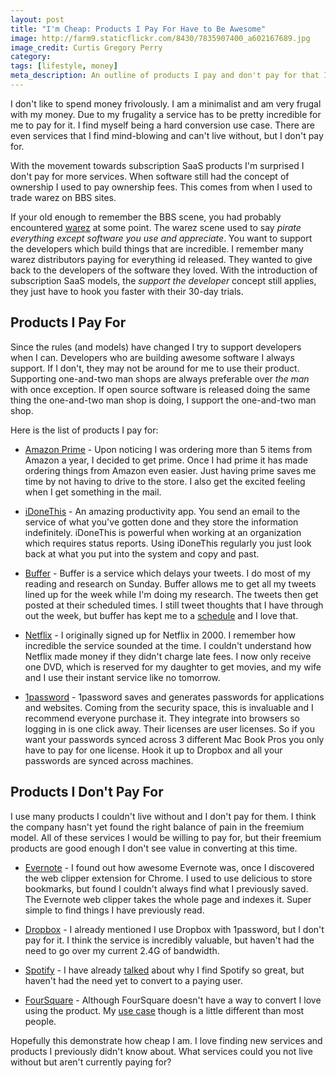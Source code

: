 ```yaml
---
layout: post
title: "I'm Cheap: Products I Pay For Have to Be Awesome"
image: http://farm9.staticflickr.com/8430/7835907400_a602167689.jpg
image_credit: Curtis Gregory Perry
category: 
tags: [lifestyle, money]
meta_description: An outline of products I pay and don't pay for that I couldn't live without.
---
```


I don't like to spend money frivolously. I am a minimalist and am very frugal with my money. Due to my frugality a service has to be pretty incredible for me to pay for it. I find myself being a hard conversion use case. There are even services that I find mind-blowing and can't live without, but I don't pay for. 

With the movement towards subscription SaaS products I'm surprised I don't pay for more services. When software still had the concept of ownership I used to pay ownership fees. This comes from when I used to trade warez on BBS sites.

If your old enough to remember the BBS scene, you had probably encountered [warez](http://en.wikipedia.org/wiki/Warez) at some point. The warez scene used to say _pirate everything except software you use and appreciate_. You want to support the developers which build things that are incredible. I remember many warez distributors paying for everything id released. They wanted to give back to the developers of the software they loved. With the introduction of subscription SaaS models, the _support the developer_ concept still applies, they just have to hook you faster with their 30-day trials. 

## Products I Pay For
Since the rules (and models) have changed I try to support developers when I can. Developers who are building awesome software I always support. If I don't, they may not be around for me to use their product. Supporting one-and-two man shops are always preferable over _the man_ with once exception. If open source software is released doing the same thing the one-and-two man shop is doing, I support the one-and-two man shop.

Here is the list of products I pay for:

* [Amazon Prime](http://www.amazon.com/gp/prime/?ie=UTF8&camp=1789&creative=390957&linkCode=ur2&tag=breharsblo-20) - Upon noticing I was ordering more than 5 items from Amazon a year, I decided to get prime. Once I had prime it has made ordering things from Amazon even easier. Just having prime saves me time by not having to drive to the store. I also get the excited feeling when I get something in the mail.

* [iDoneThis](http://idonethis.com) - An amazing productivity app. You send an email to the service of what you've gotten done and they store the information indefinitely. iDoneThis is powerful when working at an organization which requires status reports. Using iDoneThis regularly you just look back at what you put into the system and copy and past.

* [Buffer](http://bufferapp.com) - Buffer is a service which delays your tweets. I do most of my reading and research on Sunday. Buffer allows me to get all my tweets lined up for the week while I'm doing my research. The tweets then get posted at their scheduled times. I still tweet thoughts that I have through out the week, but buffer has kept me to a [schedule](http://www.codinghorror.com/blog/2007/10/how-to-achieve-ultimate-blog-success-in-one-easy-step.html) and I love that.

* [Netflix](http://netflix.com) - I originally signed up for Netflix in 2000. I remember how incredible the service sounded at the time. I couldn't understand how Netflix made money if they didn't charge late fees. I now only receive one DVD, which is reserved for my daughter to get movies, and my wife and I use their instant service like no tomorrow.

* [1password](https://agilebits.com/onepassword) - 1password saves and generates passwords for applications and websites. Coming from the security space, this is invaluable and I recommend everyone purchase it. They integrate into browsers so logging in is one click away. Their licenses are user licenses. So if you want your passwords synced across 3 different Mac Book Pros you only have to pay for one license. Hook it up to Dropbox and all your passwords are synced across machines.

## Products I Don't Pay For
I use many products I couldn't live without and I don't pay for them. I think the company hasn't yet found the right balance of pain in the freemium model. All of these services I would be willing to pay for, but their freemium products are good enough I don't see value in converting at this time.

* [Evernote](http://evernote.com) - I found out how awesome Evernote was, once I discovered the web clipper extension for Chrome. I used to use delicious to store bookmarks, but found I couldn't always find what I previously saved. The Evernote web clipper takes the whole page and indexes it. Super simple to find things I have previously read.

* [Dropbox](http://db.tt/bhIK3HUa) - I already mentioned I use Dropbox with 1password, but I don't pay for it. I think the service is incredibly valuable, but haven't had the need to go over my current 2.4G of bandwidth.

* [Spotify](http://www.spotify.com) - I have already [talked](/2012/10/thoughts-on-spotify/) about why I find Spotify so great, but haven't had the need yet to convert to a paying user.

* [FourSquare](http://foursquare.com) - Although FourSquare doesn't have a way to convert I love using the product. My [use case](/2012/01/foursquare/) though is a little different than most people.

Hopefully this demonstrate how cheap I am. I love finding new services and products I previously didn't know about. What services could you not live without but aren't currently paying for?


